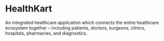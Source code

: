 # HealthKart
An integrated healthcare application which connects the entire healthcare ecosystem together – including patients, doctors, surgeons, clinics, hospitals, pharmacies, and diagnostics.

